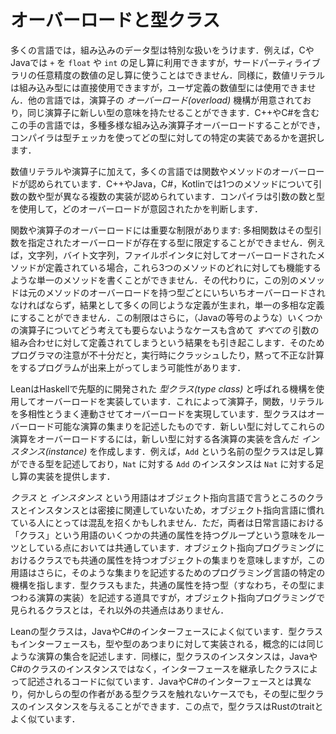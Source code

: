 <!-- # Overloading and Type Classes -->

# オーバーロードと型クラス

<!-- In many languages, the built-in datatypes get special treatment.
For example, in C and Java, `+` can be used to add `float`s and `int`s, but not arbitrary-precision numbers from a third-party library.
Similarly, numeric literals can be used directly for the built-in types, but not for user-defined number types.
Other languages provide an _overloading_ mechanism for operators, where the same operator can be given a meaning for a new type.
In these languages, such as C++ and C#, a wide variety of built-in operators can be overloaded, and the compiler uses the type checker to select a particular implementation. -->

多くの言語では，組み込みのデータ型は特別な扱いをうけます．例えば，CやJavaでは `+` を `float` や `int` の足し算に利用できますが，サードパーティライブラリの任意精度の数値の足し算に使うことはできません．同様に，数値リテラルは組み込み型には直接使用できますが，ユーザ定義の数値型には使用できません．他の言語では，演算子の _オーバーロード(overload)_ 機構が用意されており，同じ演算子に新しい型の意味を持たせることができます．C++やC#を含むこの手の言語では，多種多様な組み込み演算子オーバーロードすることができ，コンパイラは型チェッカを使ってどの型に対しての特定の実装であるかを選択します．

<!-- In addition to numeric literals and operators, many languages allow overloading of functions or methods.
In C++, Java, C# and Kotlin, multiple implementations of a method are allowed, with differing numbers and types of arguments.
The compiler uses the number of arguments and their types to determine which overload was intended. -->

数値リテラルや演算子に加えて，多くの言語では関数やメソッドのオーバーロードが認められています．C++やJava，C#，Kotlinでは1つのメソッドについて引数の数や型が異なる複数の実装が認められています．コンパイラは引数の数と型を使用して，どのオーバーロードが意図されたかを判断します．

<!-- Function and operator overloading has a key limitation: polymorphic functions can't restrict their type arguments to types for which a given overload exists.
For example, an overloaded method might be defined for strings, byte arrays, and file pointers, but there's no way to write a second method that works for any of these.
Instead, this second method must itself be overloaded for each type that has an overload of the original method, resulting in many boilerplate definitions instead of a single polymorphic definition.
Another consequence of this restriction is that some operators (such as equality in Java) end up being defined for _every_ combination of arguments, even when it is not necessarily sensible to do so.
If programmers are not very careful, this can lead to programs that crash at runtime or silently compute an incorrect result. -->

関数や演算子のオーバーロードには重要な制限があります: 多相関数はその型引数を指定されたオーバーロードが存在する型に限定することができません．例えば，文字列，バイト文字列，ファイルポインタに対してオーバーロードされたメソッドが定義されている場合，これら3つのメソッドのどれに対しても機能するような単一のメソッドを書くことができません．その代わりに，この別のメソッドは元のメソッドのオーバーロードを持つ型ごとにいちいちオーバーロードされなければならず，結果として多くの同じような定義が生まれ，単一の多相な定義にすることができません．この制限はさらに，（Javaの等号のような）いくつかの演算子についてどう考えても要らないようなケースも含めて _すべての_ 引数の組み合わせに対して定義されてしまうという結果をも引き起こします．そのためプログラマの注意が不十分だと，実行時にクラッシュしたり，黙って不正な計算をするプログラムが出来上がってしまう可能性があります．

<!-- Lean implements overloading using a mechanism called _type classes_, pioneered in Haskell, that allows overloading of operators, functions, and literals in a manner that works well with polymorphism.
A type class describes a collection of overloadable operations.
To overload these operations for a new type, an _instance_ is created that contains an implementation of each operation for the new type.
For example, a type class named `Add` describes types that allow addition, and an instance of `Add` for `Nat` provides an implementation of addition for `Nat`. -->

LeanはHaskellで先駆的に開発された _型クラス(type class)_ と呼ばれる機構を使用してオーバーロードを実装しています．これによって演算子，関数，リテラルを多相性とうまく連動させてオーバーロードを実現しています．型クラスはオーバーロード可能な演算の集まりを記述したものです．新しい型に対してこれらの演算をオーバーロードするには，新しい型に対する各演算の実装を含んだ _インスタンス(instance)_ を作成します．例えば，`Add` という名前の型クラスは足し算ができる型を記述しており，`Nat` に対する `Add` のインスタンスは `Nat` に対する足し算の実装を提供します．

<!-- The terms _class_ and _instance_ can be confusing for those who are used to object-oriented languages, because they are not closely related to classes and instances in object-oriented languages.
However, they do share common roots: in everyday language, the term "class" refers to a group that shares some common attributes.
While classes in object-oriented programming certainly describe groups of objects with common attributes, the term additionally refers to a specific mechanism in a programming language for describing such a group.
Type classes are also a means of describing types that share common attributes (namely, implementations of certain operations), but they don't really have anything else in common with classes as found in object-oriented programming. -->

_クラス_ と _インスタンス_ という用語はオブジェクト指向言語で言うところのクラスとインスタンスとは密接に関連していないため，オブジェクト指向言語に慣れている人にとっては混乱を招くかもしれません．ただ，両者は日常言語における「クラス」という用語のいくつかの共通の属性を持つグループという意味をルーツとしている点においては共通しています．オブジェクト指向プログラミングにおけるクラスでも共通の属性を持つオブジェクトの集まりを意味しますが，この用語はさらに，そのような集まりを記述するためのプログラミング言語の特定の機構を指します．型クラスもまた，共通の属性を持つ型（すなわち，その型にまつわる演算の実装）を記述する道具ですが，オブジェクト指向プログラミングで見られるクラスとは，それ以外の共通点はありません．

<!-- A Lean type class is much more analogous to a Java or C# _interface_.
Both type classes and interfaces describe a conceptually related set of operations that are implemented for a type or collection of types.
Similarly, an instance of a type class is akin to the code in a Java or C# class that is prescribed by the implemented interfaces, rather than an instance of a Java or C# class.
Unlike Java or C#'s interfaces, types can be given instances for type classes that the author of the type does not have access to.
In this way, they are very similar to Rust traits. -->


Leanの型クラスは，JavaやC#のインターフェースによく似ています．型クラスもインターフェースも，型や型のあつまりに対して実装される，概念的には同じような演算の集合を記述します．同様に，型クラスのインスタンスは，JavaやC#のクラスのインスタンスではなく，インターフェースを継承したクラスによって記述されるコードに似ています．JavaやC#のインターフェースとは異なり，何かしらの型の作者がある型クラスを触れないケースでも，その型に型クラスのインスタンスを与えることができます．この点で，型クラスはRustのtraitとよく似ています．


